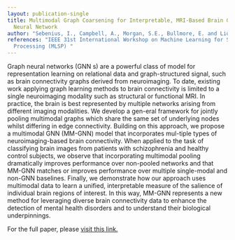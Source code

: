 ```yaml
---
layout: publication-single
title: Multimodal Graph Coarsening for Interpretable, MRI-Based Brain Graph
  Neural Network
author: "Sebenius, I., Campbell, A., Morgan, S.E., Bullmore, E. and Liò, P. (2021) "
references: "IEEE 31st International Workshop on Machine Learning for Signal
  Processing (MLSP) "
---
```

Graph neural networks (GNN s) are a powerful class of model for representation learning on relational data and graph-structured signal, such as brain connectivity graphs derived from neuroimaging. To date, existing work applying graph learning methods to brain connectivity is limited to a single neuroimaging modality such as structural or functional MRI. In practice, the brain is best represented by multiple networks arising from different imaging modalities. We develop a gen-eral framework for jointly pooling multimodal graphs which share the same set of underlying nodes whilst differing in edge connectivity. Building on this approach, we propose a multimodal GNN (MM-GNN) model that incorporates mul-tiple types of neuroimaging-based brain connectivity. When applied to the task of classifying brain images from patients with schizophrenia and healthy control subjects, we observe that incorporating multimodal pooling dramatically improves performance over non-pooled networks and that MM-GNN matches or improves performance over multiple single-modal and non-GNN baselines. Finally, we demonstrate how our approach uses multimodal data to learn a unified, interpretable measure of the salience of individual brain regions of interest. In this way, MM-GNN represents a new method for leveraging diverse brain connectivity data to enhance the detection of mental health disorders and to understand their biological underpinnings.

For the full paper, please [visit this link.](https://ieeexplore.ieee.org/document/9690626)
